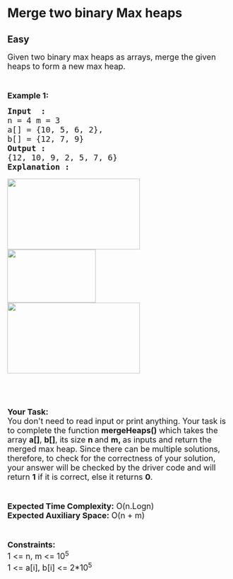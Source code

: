 # Merge two binary Max heaps
## Easy 
<div class="problem-statement" style="user-select: auto;">
                <p style="user-select: auto;"></p><p style="user-select: auto;"><span style="font-size: 18px; user-select: auto;">Given two binary max heaps as arrays, merge the given heaps to form a new max heap.</span></p>

<p style="user-select: auto;">&nbsp;</p>

<p style="user-select: auto;"><strong style="user-select: auto;"><span style="font-size: 18px; user-select: auto;">Example 1:</span></strong></p>

<pre style="user-select: auto;"><span style="font-size: 18px; user-select: auto;"><strong style="user-select: auto;">Input  :</strong> 
n = 4 m = 3
a[] = {10, 5, 6, 2}, 
b[] = {12, 7, 9}
<strong style="user-select: auto;">Output :</strong> 
{12, 10, 9, 2, 5, 7, 6}</span>
<span style="font-size: 18px; user-select: auto;"><strong style="user-select: auto;">Explanation :</strong></span>

<input alt="" src="https://media.geeksforgeeks.org/wp-content/uploads/Merge_max_heap_1.jpg" style="height: 160px; width: 300px; user-select: auto;" type="image">
<input alt="" src="https://media.geeksforgeeks.org/wp-content/uploads/Merge_max_heap_2.jpg" style="height: 120px; width: 200px; user-select: auto;" type="image">
<span style="font-size: 18px; user-select: auto;"><input alt="" src="https://media.geeksforgeeks.org/wp-content/uploads/Merge_max_heap_3.jpg" style="height: 160px; width: 300px; user-select: auto;" type="image"></span></pre>

<p style="user-select: auto;">&nbsp;</p>

<p style="user-select: auto;">&nbsp;</p>

<p style="user-select: auto;"><span style="font-size: 18px; user-select: auto;"><strong style="user-select: auto;">Your Task:&nbsp;&nbsp;</strong><br style="user-select: auto;">
You don't need to read input or print anything. Your task is to complete the function <strong style="user-select: auto;">mergeHeaps</strong><strong style="user-select: auto;">()</strong>&nbsp;which takes the array <strong style="user-select: auto;">a[]</strong>, <strong style="user-select: auto;">b[]</strong>, its size <strong style="user-select: auto;">n </strong>and <strong style="user-select: auto;">m,&nbsp;</strong>as inputs and return&nbsp;the merged max heap.&nbsp;Since there can be multiple solutions, therefore, to check for the correctness of your solution, your answer will be checked by the driver code and will return&nbsp;<strong style="user-select: auto;">1</strong>&nbsp;if it is correct, else it returns&nbsp;<strong style="user-select: auto;">0</strong>.</span></p>

<p style="user-select: auto;">&nbsp;</p>

<p style="user-select: auto;"><span style="font-size: 18px; user-select: auto;"><strong style="user-select: auto;">Expected Time Complexity:</strong> O(n.Logn)<br style="user-select: auto;">
<strong style="user-select: auto;">Expected Auxiliary Space:</strong> O(n + m)</span></p>

<p style="user-select: auto;">&nbsp;</p>

<p style="user-select: auto;"><span style="font-size: 18px; user-select: auto;"><strong style="user-select: auto;">Constraints:</strong><br style="user-select: auto;">
1 &lt;= n, m &lt;= 10<sup style="user-select: auto;">5</sup><br style="user-select: auto;">
1 &lt;= a[i], b[i] &lt;= 2*10<sup style="user-select: auto;">5</sup></span><br style="user-select: auto;">
&nbsp;</p>

<p style="user-select: auto;"><br style="user-select: auto;">
&nbsp;</p>

<p style="user-select: auto;">&nbsp;</p>
 <p style="user-select: auto;"></p>
            </div>